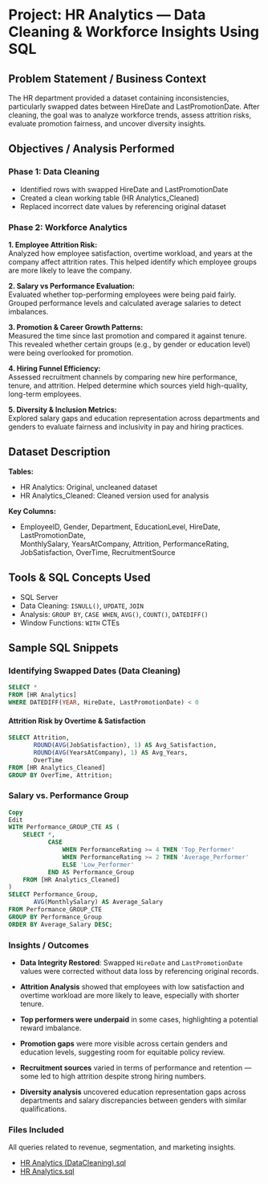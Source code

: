 # Project: HR Analytics — Data Cleaning & Workforce Insights Using SQL

## Problem Statement / Business Context
The HR department provided a dataset containing inconsistencies, particularly swapped dates between HireDate and LastPromotionDate. After cleaning, the goal was to analyze workforce trends, assess attrition risks, evaluate promotion fairness, and uncover diversity insights.

## Objectives / Analysis Performed

### Phase 1: Data Cleaning
- Identified rows with swapped HireDate and LastPromotionDate
- Created a clean working table (HR Analytics_Cleaned)
- Replaced incorrect date values by referencing original dataset

### Phase 2: Workforce Analytics
**1. Employee Attrition Risk:**  
Analyzed how employee satisfaction, overtime workload, and years at the company affect attrition rates. This helped identify which employee groups are more likely to leave the company.

**2. Salary vs Performance Evaluation:**  
Evaluated whether top-performing employees were being paid fairly. Grouped performance levels and calculated average salaries to detect imbalances.

**3. Promotion & Career Growth Patterns:**  
Measured the time since last promotion and compared it against tenure. This revealed whether certain groups (e.g., by gender or education level) were being overlooked for promotion.

**4. Hiring Funnel Efficiency:**  
Assessed recruitment channels by comparing new hire performance, tenure, and attrition. Helped determine which sources yield high-quality, long-term employees.

**5. Diversity & Inclusion Metrics:**  
Explored salary gaps and education representation across departments and genders to evaluate fairness and inclusivity in pay and hiring practices.

## Dataset Description
**Tables:**
- HR Analytics: Original, uncleaned dataset  
- HR Analytics_Cleaned: Cleaned version used for analysis

**Key Columns:**
- EmployeeID, Gender, Department, EducationLevel, HireDate, LastPromotionDate,  
  MonthlySalary, YearsAtCompany, Attrition, PerformanceRating, JobSatisfaction, OverTime, RecruitmentSource

## Tools & SQL Concepts Used
- SQL Server  
- Data Cleaning: `ISNULL()`, `UPDATE`, `JOIN`  
- Analysis: `GROUP BY`, `CASE WHEN`, `AVG()`, `COUNT()`, `DATEDIFF()`  
- Window Functions: `WITH` CTEs

## Sample SQL Snippets

### Identifying Swapped Dates (Data Cleaning)
```sql
SELECT *
FROM [HR Analytics]
WHERE DATEDIFF(YEAR, HireDate, LastPromotionDate) < 0
```
#### Attrition Risk by Overtime & Satisfaction

```sql
SELECT Attrition, 
       ROUND(AVG(JobSatisfaction), 1) AS Avg_Satisfaction,
       ROUND(AVG(YearsAtCompany), 1) AS Avg_Years, 
       OverTime
FROM [HR Analytics_Cleaned]
GROUP BY OverTime, Attrition;
```
### Salary vs. Performance Group
``` sql
Copy
Edit
WITH Performance_GROUP_CTE AS (
    SELECT *, 
           CASE 
               WHEN PerformanceRating >= 4 THEN 'Top_Performer'
               WHEN PerformanceRating >= 2 THEN 'Average_Performer'
               ELSE 'Low_Performer'
           END AS Performance_Group
    FROM [HR Analytics_Cleaned]
)
SELECT Performance_Group, 
       AVG(MonthlySalary) AS Average_Salary
FROM Performance_GROUP_CTE
GROUP BY Performance_Group
ORDER BY Average_Salary DESC;
```

### Insights / Outcomes

- **Data Integrity Restored**: Swapped `HireDate` and `LastPromotionDate` values were corrected without data loss by referencing original records.

- **Attrition Analysis** showed that employees with low satisfaction and overtime workload are more likely to leave, especially with shorter tenure.

- **Top performers were underpaid** in some cases, highlighting a potential reward imbalance.

- **Promotion gaps** were more visible across certain genders and education levels, suggesting room for equitable policy review.

- **Recruitment sources** varied in terms of performance and retention — some led to high attrition despite strong hiring numbers.

- **Diversity analysis** uncovered education representation gaps across departments and salary discrepancies between genders with similar qualifications.


### Files Included
All queries related to revenue, segmentation, and marketing insights.

- [HR Analytics (DataCleaning).sql](https://github.com/dikko34/HR-Analytics-Data-Cleaning-Workforce-Insights-Using-SQL/blob/main/HR%20Analytics%20(DataCleaning).sql)
- [HR Analytics.sql](https://github.com/dikko34/HR-Analytics-Data-Cleaning-Workforce-Insights-Using-SQL/blob/main/HR%20Analytics.sql)
